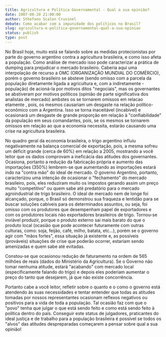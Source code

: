 ```yaml
---
title: Agricultura e Política Governamental - Qual a sua opinião?
date: 2007-08-20 21:00:00
author: Sthefano Scalon Cruvinel
debate: Como acabar com a impunidade dos políticos no Brasil?
slug: agricultura-e-politica-governamental-qual-a-sua-opiniao
status: publish 
type: post
---
```


No Brasil hoje, muito está se falando sobre as medidas protecionistas por parte do governo argentino contra a agricultura brasileira, e como isso afeta a população. Como análise de mercado isso pode caracterizar a prática de dumping para prejudicar o mercado brasileiro. Caberia aqui uma interpolação de recurso a OMC (ORGANIZAÇÃO MUNDIAL DO COMÉRCIO), porém o governo brasileiro se absteve (sendo omisso com a parcela da população diretamente ligada a agricultura e, com a indiretamente - população) de acioná-la por motivos ditos "negociais", mas os governantes se abstiveram por motivos políticos (opinião de parte significativa dos analistas de mercado) ambstes os se tornarem omissos em relacao etamente , pois, os mesmos causariam um desgaste na relação político-econômico com a Argentina. Isso se torna inaceitável (incabível) e ocasionará um desgaste de grande proporção em relação à "confiabilidade" da população em seus comandantes, pois, se os mesmos se tornarem omissos em relação ao que a economia necessita, estarão causando uma crise na agricultura brasileira.   

  

No quadro geral da economia brasileira, o trigo argentino influiu negativamente na balança comercial de exportação, pois, a mesma sofreu um déficit grande (cerca de 60%) em relação a 2005, mostrando a você leitor que os dados comprovam a ineficácia das atitudes dos governantes. Ocasiona, portanto a redução da fabricação própria e aumento das importações (350%) lembrem-se que aumentando as importações estará indo na "contra mão" do ideal de mercado. O governo Argentino, portanto, caracterizou uma intenção de ocasionar o "fechamento" do mercado brasileiro, pois, eles reduziram muito os impostos gerando assim um preço muito "competitivo" ou quem sabe até predatório para o mercado agroindustrial de trigo brasileiro. O ideal de mercado nem de longe foi alcançado, porque, o Brasil só demonstrou sua fraqueza e lentidão para se buscar soluções cabíveis para os determinados assuntos, ou seja, foi omisso com os produtores que desempenham papel de exportadores e com os produtores locais não exportadores brasileiros de trigo. Tornou-se inviável produzir, porque o produto externo sai mais barato do que o produto local (ocasião que pode acontecer futuramente com outras culturas, como: soja, feijão, café, milho, batata, etc...), porém se o governo agir com "mãos fortes", essa situação já existente e, as possíveis (prováveis) situações de crise que poderão ocorrer, estariam sendo amenizadas e quem sabe até evitadas.   

  

Constou-se que ocasionou redução de faturamento na ordem de 565 milhões de reais (dados do Ministério da Agricultura). Se o Governo não tomar nenhuma atitude, estará "acabando" com mercado local (especificamente falando do trigo) e depois eles poderiam aumentar o preço do tanto que desejarem, já que não existe concorrência.   

  

Portanto cabe a você leitor, refletir sobre o quanto e o como o governo está atendendo às suas necessidades e tentar entender que todas as atitudes tomadas por nossos representantes ocasionam reflexos negativos ou positivos para a vida de toda a população. Tal ocasião faz com que o "povo" tenha que julgar o que está sendo feito e como está sendo feito à política dentro do país. Conseguir este status de julgadores, praticantes do ideal justiça e de trabalho para a população brasileira é possível se todos os "alvos" das atitudes despreparadas começarem a pensar sobre qual a sua opinião!
